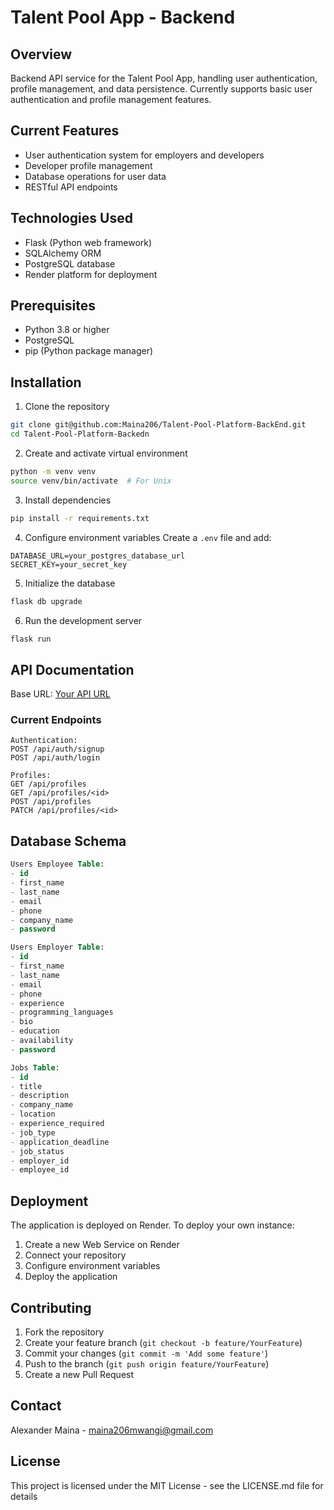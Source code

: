 # Talent Pool App - Backend

## Overview

Backend API service for the Talent Pool App, handling user authentication, profile management, and data persistence. Currently supports basic user authentication and profile management features.

## Current Features

- User authentication system for employers and developers
- Developer profile management
- Database operations for user data
- RESTful API endpoints

## Technologies Used

- Flask (Python web framework)
- SQLAlchemy ORM
- PostgreSQL database
- Render platform for deployment

## Prerequisites

- Python 3.8 or higher
- PostgreSQL
- pip (Python package manager)

## Installation

1. Clone the repository

```bash
git clone git@github.com:Maina206/Talent-Pool-Platform-BackEnd.git
cd Talent-Pool-Platform-Backedn
```

2. Create and activate virtual environment

```bash
python -m venv venv
source venv/bin/activate  # For Unix
```

3. Install dependencies

```bash
pip install -r requirements.txt
```

4. Configure environment variables
   Create a `.env` file and add:

```
DATABASE_URL=your_postgres_database_url
SECRET_KEY=your_secret_key
```

5. Initialize the database

```bash
flask db upgrade
```

6. Run the development server

```bash
flask run
```

## API Documentation

Base URL: [Your API URL](your-api-url-here)

### Current Endpoints

```
Authentication:
POST /api/auth/signup
POST /api/auth/login

Profiles:
GET /api/profiles
GET /api/profiles/<id>
POST /api/profiles
PATCH /api/profiles/<id>
```

## Database Schema

```sql
Users Employee Table:
- id 
- first_name 
- last_name 
- email
- phone 
- company_name 
- password 

Users Employer Table:
- id 
- first_name 
- last_name 
- email
- phone 
- experience
- programming_languages
- bio
- education
- availability
- password

Jobs Table:
- id 
- title
- description 
- company_name
- location
- experience_required
- job_type
- application_deadline
- job_status
- employer_id
- employee_id
```

## Deployment

The application is deployed on Render. To deploy your own instance:

1. Create a new Web Service on Render
2. Connect your repository
3. Configure environment variables
4. Deploy the application

## Contributing

1. Fork the repository
2. Create your feature branch (`git checkout -b feature/YourFeature`)
3. Commit your changes (`git commit -m 'Add some feature'`)
4. Push to the branch (`git push origin feature/YourFeature`)
5. Create a new Pull Request

## Contact

Alexander Maina - maina206mwangi@gmail.com

## License

This project is licensed under the MIT License - see the LICENSE.md file for details
